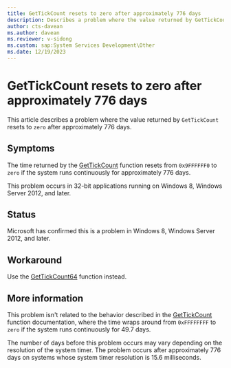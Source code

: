 ```yaml
---
title: GetTickCount resets to zero after approximately 776 days
description: Describes a problem where the value returned by GetTickCount resets to zero after approximately 776 days.
author: cts-davean
ms.author: davean
ms.reviewer: v-sidong
ms.custom: sap:System Services Development\Other
ms.date: 12/19/2023
---
```


# GetTickCount resets to zero after approximately 776 days

This article describes a problem where the value returned by `GetTickCount` resets to `zero` after approximately 776 days.

## Symptoms

The time returned by the [GetTickCount](/windows/win32/api/sysinfoapi/nf-sysinfoapi-gettickcount) function resets from `0x9FFFFFF0` to `zero` if the system runs continuously for approximately 776 days.

This problem occurs in 32-bit applications running on Windows 8, Windows Server 2012, and later.

## Status

Microsoft has confirmed this is a problem in Windows 8, Windows Server 2012, and later.

## Workaround

Use the [GetTickCount64](/windows/win32/api/sysinfoapi/nf-sysinfoapi-gettickcount64) function instead.

## More information

This problem isn't related to the behavior described in the [GetTickCount](/windows/win32/api/sysinfoapi/nf-sysinfoapi-gettickcount) function documentation, where the time wraps around from `0xFFFFFFFF` to `zero` if the system runs continuously for 49.7 days.

The number of days before this problem occurs may vary depending on the resolution of the system timer. The problem occurs after approximately 776 days on systems whose system timer resolution is 15.6 milliseconds.
